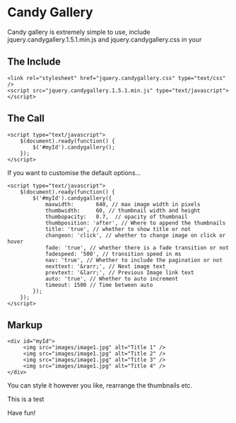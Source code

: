 # Candy Gallery

Candy gallery is extremely simple to use, include jquery.candygallery.1.5.1.min.js and jquery.candygallery.css in your <head>

## The Include

    <link rel="stylesheet" href="jquery.candygallery.css" type="text/css" />
    <script src="jquery.candygallery.1.5.1.min.js" type="text/javascript"></script>

## The Call

    <script type="text/javascript">
	    $(document).ready(function() {
		    $('#myId').candygallery();
	    });
    </script>

If you want to customise the default options…

    <script type="text/javascript">
	    $(document).ready(function() {
		    $('#myId').candygallery({
			    maxwidth:		640, // max image width in pixels
			    thumbwidth:		60, // thumbnail width and height
			    thumbopacity:	0.7,  // opacity of thumbnail
			    thumbposition: 'after', // Where to append the thumbnails
			    title: 'true', // whether to show title or not
			    changeon: 'click', // whether to change image on click or hover
			    fade: 'true', // whether there is a fade transition or not
			    fadespeed: '500', // transition speed in ms
			    nav: 'true', // Whether to include the pagination or not
			    nexttext: '&rarr;', // Next image text
			    prevtext: '&larr;', // Previous Image link text
			    auto: 'true', // Whether to auto increment
			    timeout: 1500 // Time between auto
		    });
    	});
    </script>


## Markup

    <div id="myId">
	     <img src="images/image1.jpg" alt="Title 1" />
	     <img src="images/image1.jpg" alt="Title 2" />
	     <img src="images/image1.jpg" alt="Title 3" />
	     <img src="images/image1.jpg" alt="Title 4" />
    </div>

You can style it however you like, rearrange the thumbnails etc.

This is a test

Have fun!